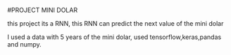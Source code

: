 #PROJECT MINI DOLAR

this project its a RNN, this RNN can predict the next value of the mini dolar

I used a data with 5 years of the mini dolar, used tensorflow,keras,pandas and numpy.

